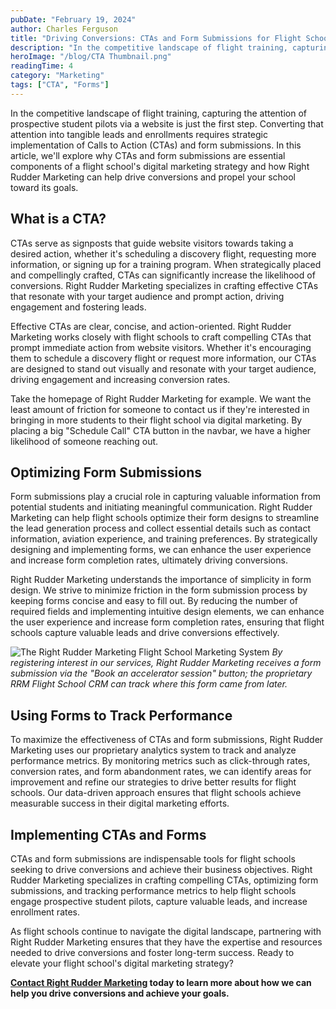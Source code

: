 ```yaml
---
pubDate: "February 19, 2024"
author: Charles Ferguson
title: "Driving Conversions: CTAs and Form Submissions for Flight Schools"
description: "In the competitive landscape of flight training, capturing the attention of prospective student pilots via a website is just the first step. Converting that attention into tangible leads and enrollments requires strategic implementation of Calls to Action (CTAs) and form submissions."
heroImage: "/blog/CTA Thumbnail.png"
readingTime: 4
category: "Marketing"
tags: ["CTA", "Forms"]
---
```


In the competitive landscape of flight training, capturing the attention of prospective student pilots via a website is just the first step. Converting that attention into tangible leads and enrollments requires strategic implementation of Calls to Action (CTAs) and form submissions. In this article, we'll explore why CTAs and form submissions are essential components of a flight school's digital marketing strategy and how Right Rudder Marketing can help drive conversions and propel your school toward its goals.

## What is a CTA?

CTAs serve as signposts that guide website visitors towards taking a desired action, whether it's scheduling a discovery flight, requesting more information, or signing up for a training program. When strategically placed and compellingly crafted, CTAs can significantly increase the likelihood of conversions. Right Rudder Marketing specializes in crafting effective CTAs that resonate with your target audience and prompt action, driving engagement and fostering leads.

Effective CTAs are clear, concise, and action-oriented. Right Rudder Marketing works closely with flight schools to craft compelling CTAs that prompt immediate action from website visitors. Whether it's encouraging them to schedule a discovery flight or request more information, our CTAs are designed to stand out visually and resonate with your target audience, driving engagement and increasing conversion rates.

Take the homepage of Right Rudder Marketing for example. We want the least amount of friction for someone to contact us if they're interested in bringing in more students to their flight school via digital marketing. By placing a big "Schedule Call" CTA button in the navbar, we have a higher likelihood of someone reaching out.

## Optimizing Form Submissions

Form submissions play a crucial role in capturing valuable information from potential students and initiating meaningful communication. Right Rudder Marketing can help flight schools optimize their form designs to streamline the lead generation process and collect essential details such as contact information, aviation experience, and training preferences. By strategically designing and implementing forms, we can enhance the user experience and increase form completion rates, ultimately driving conversions.

Right Rudder Marketing understands the importance of simplicity in form design. We strive to minimize friction in the form submission process by keeping forms concise and easy to fill out. By reducing the number of required fields and implementing intuitive design elements, we can enhance the user experience and increase form completion rates, ensuring that flight schools capture valuable leads and drive conversions effectively.

![The Right Rudder Marketing Flight School Marketing System](/blog/fsms.webp)
_By registering interest in our services, Right Rudder Marketing receives a form submission via the "Book an accelerator session" button; the proprietary RRM Flight School CRM can track where this form came from later._

## Using Forms to Track Performance

To maximize the effectiveness of CTAs and form submissions, Right Rudder Marketing uses our proprietary analytics system to track and analyze performance metrics. By monitoring metrics such as click-through rates, conversion rates, and form abandonment rates, we can identify areas for improvement and refine our strategies to drive better results for flight schools. Our data-driven approach ensures that flight schools achieve measurable success in their digital marketing efforts.

## Implementing CTAs and Forms

CTAs and form submissions are indispensable tools for flight schools seeking to drive conversions and achieve their business objectives. Right Rudder Marketing specializes in crafting compelling CTAs, optimizing form submissions, and tracking performance metrics to help flight schools engage prospective student pilots, capture valuable leads, and increase enrollment rates.

As flight schools continue to navigate the digital landscape, partnering with Right Rudder Marketing ensures that they have the expertise and resources needed to drive conversions and foster long-term success. Ready to elevate your flight school's digital marketing strategy?

**[Contact Right Rudder Marketing](https://rightruddermarketing.com/contact) today to learn more about how we can help you drive conversions and achieve your goals.**
